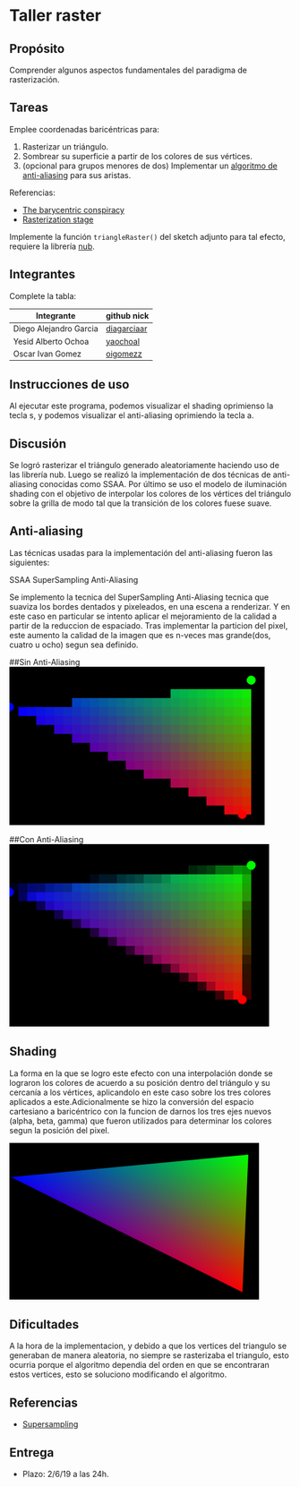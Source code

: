 # Taller raster

## Propósito

Comprender algunos aspectos fundamentales del paradigma de rasterización.

## Tareas

Emplee coordenadas baricéntricas para:

1. Rasterizar un triángulo.
2. Sombrear su superficie a partir de los colores de sus vértices.
3. (opcional para grupos menores de dos) Implementar un [algoritmo de anti-aliasing](https://www.scratchapixel.com/lessons/3d-basic-rendering/rasterization-practical-implementation/rasterization-practical-implementation) para sus aristas.

Referencias:

* [The barycentric conspiracy](https://fgiesen.wordpress.com/2013/02/06/the-barycentric-conspirac/)
* [Rasterization stage](https://www.scratchapixel.com/lessons/3d-basic-rendering/rasterization-practical-implementation/rasterization-stage)

Implemente la función ```triangleRaster()``` del sketch adjunto para tal efecto, requiere la librería [nub](https://github.com/nakednous/nub/releases).

## Integrantes

Complete la tabla:

|       Integrante      |                 github nick                   |
|-----------------------|-----------------------------------------------|
| Diego Alejandro Garcia| [diagarciaar](https://github.com/diagarciaar) |
| Yesid Alberto Ochoa   | [yaochoal](https://github.com/yaochoal)       |
| Oscar Ivan Gomez      | [oigomezz](https://github.com/oigomezz)       |

## Instrucciones de uso

Al ejecutar este programa, podemos visualizar el shading oprimienso la tecla s, y podemos visualizar el anti-aliasing oprimiendo la tecla a.


## Discusión

Se logró rasterizar el triángulo generado aleatoriamente haciendo uso de las librería nub. Luego se realizó la implementación de dos técnicas de anti-aliasing conocidas como SSAA. Por último se uso el modelo de iluminación shading con el objetivo de interpolar los colores de los vértices del triángulo sobre la grilla de modo tal que la transición de los colores fuese suave.

## Anti-aliasing

Las técnicas usadas para la implementación del anti-aliasing fueron las siguientes:

SSAA SuperSampling Anti-Aliasing

Se implemento la tecnica del SuperSampling Anti-Aliasing tecnica que suaviza los bordes dentados y pixeleados, en una escena a renderizar. Y en este caso en particular se intento aplicar el mejoramiento de la calidad a partir de la reduccion de espaciado.
Tras implementar la particion del pixel, este aumento la calidad de la imagen que es n-veces mas grande(dos, cuatro u ocho) segun sea definido. 

##Sin Anti-Aliasing
![Sin Anti-Aliasing](/Taller%203/images/NoAA.png)

##Con Anti-Aliasing
![Con Anti-Aliasing](/Taller%203/images/SSAA.png)

## Shading

La forma en la que se logro este efecto con una interpolación donde se lograron los colores de acuerdo a su posición dentro del triángulo y su cercanía a los vértices, aplicandolo en este caso sobre los tres colores aplicados a este.Adicionalmente se hizo la conversión del espacio cartesiano a baricéntrico con la funcion de darnos los tres ejes nuevos (alpha, beta, gamma) que fueron utilizados para determinar los colores segun la posición del pixel.

![](/Taller%203/images/Final.png)


## Dificultades 

A la hora de la implementacion, y debido a que los vertices del triangulo se generaban de manera aleatoria, no siempre se rasterizaba el triangulo, esto ocurria porque el algoritmo dependia del orden en que se encontraran estos vertices, esto se soluciono modificando el algoritmo.

## Referencias
* [Supersampling](https://en.wikipedia.org/wiki/Supersampling)

## Entrega

* Plazo: 2/6/19 a las 24h.

